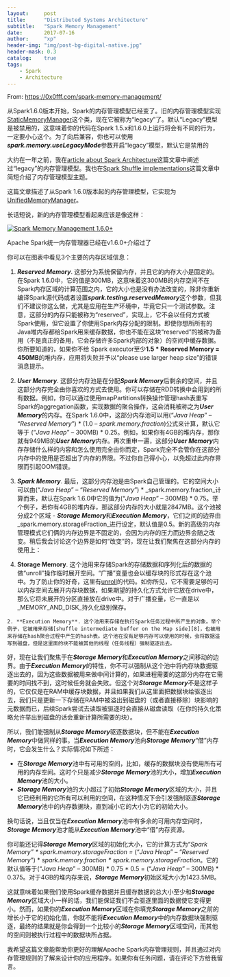 ```yaml
---
layout:     post
title:      "Distributed Systems Architecture"
subtitle:   "Spark Memory Management"
date:       2017-07-16
author:     "xp"
header-img: "img/post-bg-digital-native.jpg"
header-mask: 0.3
catalog:    true
tags:
    - Spark
    - Architecture
---
```


From: <https://0x0fff.com/spark-memory-management/>

从Spark1.6.0版本开始，Spark的内存管理模型已经变了。旧的内存管理模型实现[StaticMemoryManager][1]这个类，现在它被称为“legacy”了。默认“Legacy”模型是被禁用的，这意味着你的代码在Spark 1.5.x和1.6.0上运行将会有不同的行为，一定要小心这个。为了向后兼容，你也可以使用***spark.memory.useLegacyMode***参数开启“legacy”模型，默认它是禁用的

   [1]: https://github.com/apache/spark/blob/branch-1.6/core/src/main/scala/org/apache/spark/memory/StaticMemoryManager.scala

大约在一年之前，我在[article about Spark Architecture][2]这篇文章中阐述过“legacy”的内存管理模型。我也在[Spark Shuffle implementations][3]这篇文章中简短介绍了内存管理模型主题。

   [2]: https://0x0fff.com/spark-architecture/
   [3]: https://0x0fff.com/spark-architecture-shuffle/

这篇文章描述了从Spark 1.6.0版本起的内存管理模型，它实现为[UnifiedMemoryManager][4]。

   [4]: https://github.com/apache/spark/blob/branch-1.6/core/src/main/scala/org/apache/spark/memory/UnifiedMemoryManager.scala

长话短说，新的内存管理模型看起来应该是像这样：

[![Spark Memory Management 1.6.0+][5]][6]

   [5]: https://0x0fff.com/wp-content/uploads/2016/01/Spark-Memory-Management-1.6.0-974x1024.png
   [6]: https://0x0fff.com/wp-content/uploads/2016/01/Spark-Memory-Management-1.6.0.png

Apache Spark统一内存管理器已经在v1.6.0+介绍过了

你可以在图表中看见3个主要的内存区域信息：

  1. **_Reserved Memory_**. 这部分为系统保留内存，并且它的内存大小是固定的。在Spark 1.6.0中，它的值是300MB，这意味着这300MB的内存空间不在Spark内存区域的计算范围之内，它的大小也是没有办法改变的，除非你重新编译Spark源代码或者设置***spark.testing.reservedMemory***这个参数，但我们不建议你这么做，尤其是应用在生产环境中，毕竟它只一个测试参数。注意，这部分的内存只能被称为“reserved”，实现上，它不会以任何方式被Spark使用，但它设置了你使用Spark内存分配的限制。即使你想所所有的Java堆内存都给Spark用来缓存数据，你也不能在这块“reserved”的被称为备用（不是真正的备用，它会存储许多Spark内部的对象）的空间中缓存数据。你所要知道的，如果你不给
Spark executor至少**1.5 * Reserved Memory = 450MB**的堆内存，应用将失败并予以“please use larger heap size”的错误消息提示。
  2. *****User Memory*****. 这部分内存池是在分配***Spark Memory***后剩余的空间，并且这部分内存完全由你喜欢的方式去使用。你可以存储在RDD转换中会用到的所有数据。例如，你可以通过使用mapPartitions转换操作管理hash表重写Spark的aggregation函数，实现数据的聚合操作，这会消耗被称之为***User Memory***的内存。在Spark 1.6.0中，这部分内存池可以用(“_Java Heap_” – “_Reserved Memory_”) * (1.0 – _spark.memory.fraction_)公式来计算，默认它等于 (“_Java Heap_” – 300MB) * 0.25。例如，如果你有4GB的堆内存，那你就有949MB的***User Memory***内存。再次重申一遍，这部分***User Memory***内存存储什么样的内容和怎么使用完全由你而定，Spark完全不会管你在这部分内存中的使用是否超出了内存的界限。不过你自己得小心，以免超过此内存界限而引起OOM错误。
  3. *****Spark Memory*****. 最后，这部分内存池是由Spark自己管理的。它的空间大小可以由(“_Java Heap_” – “_Reserved Memory_”) * _spark.memory.fraction_计算而来，默认在Spark 1.6.0中它的值为(“_Java Heap_” – 300MB) * 0.75。举个例子，若你有4GB的堆内存，那这部分内存的大小就是2847MB。这个池被分成2个区域 - ***Storage Memory***和***Execution Memory***，它们之间的边界由_spark.memory.storageFraction_进行设定，默认值是0.5。新的高级的内存管理模式它们俩的内存边界是不固定的，会因为内存的压力而边界会随之改变。稍后我会讨论这个边界是如何“改变”的，现在让我们聚焦在这部分内存的使用上：

   1. **Storage Memory**. 这个池用来存储Spark的存储数据和序列化后的数据的做“unroll”操作临时展开空间。“广播”变量也会以缓存块的形式存在这个池中。为了防止你的好奇，这里有[unroll][7]的代码。如你所见，它不需要足够的可以内存空间去展开内存块数据，如果期望的持久化方式允许它放在drive中，那么它将未展开的分区直接放在drive中。对于广播变量，它一直是以_MEMORY_AND_DISK_持久化级别保存。
    
    2. **Execution Memory**. 这个池用来存储在执行Spark任务过程中所产生的对象。举个例子，它被用来存储[shuffle intermediate buffer on the Map side][8]，也被用来存储在hash聚合过程中产生的hash表。这个池在没有足够内存可以使用的时候，会将数据溢写到磁盘，但是这里面的块不能被其他的线程（任务线程）强制驱逐出去。

   [7]: https://github.com/apache/spark/blob/branch-1.6/core/src/main/scala/org/apache/spark/storage/MemoryStore.scala#L249
   [8]: https://0x0fff.com/spark-architecture-shuffle/

好，现在让我们聚焦于在***Storage Memory***和***Execution Memory***之间移动的边界。由于***Execution Memory***的特性，你不可以强制从这个池中将内存块数据驱逐出去的，因为这些数据被用来做中间计算的，如果进程需要的这部分内存在它需要的时间找不到，这时候任务就会失败。但这个对***Storage Memory***不是这样子的，它仅仅是在RAM中缓存块数据，并且如果我们从这里面把数据块给驱逐出去，我们只是更新一下存储在RAM中被溢出到磁盘的（或者直接移除）块影响的元数据而已，后续Spark尝试去读取被驱逐时会直接从磁盘读取（在你的持久化策略允许举出到磁盘的话会重新计算所需要的块）。

所以，我们能强制从***Storage Memory***驱逐数据块，但不能在***Execution Memory***中做同样的事。当***Execution Memory***池向***Storage Memory***“借”内存时，它会发生什么？实际情况如下所述：

  * 在***Storage Memory***池中有可用的空间，比如，缓存的数据块没有使用所有可用的内存空间。这时个只是减少***Storage Memory***池的大小，增加***Execution Memory***池的大小。
  * ***Storage Memory***池的大小超过了初始***Storage Memory***区域的大小，并且它已经利用的它所有可以利用的空间，在这种情况下会引发强制驱逐***Storage Memory***池中的内存数据块，直到减小它的大小为它的初始大小。

换句话说，当且仅当在***Execution Memory***池中有多余的可用内存空间时，***Storage Memory***池才能从***Execution Memory***池中“借”内存资源。

你可能还记得***Storage Memory***区域的初始化大小，它的计算方式为“_Spark Memory” * spark.memory.storageFraction =_ (“_Java Heap_” – “_Reserved Memory_”) * _spark.memory.fraction * spark.memory.storageFraction_。它的默认值等于(“_Java Heap_” – 300MB) * 0.75 * 0.5 = (“_Java Heap_” – 300MB) * 0.375。对于4GB的堆内存来说，***Storage Memory***初始区域大小为1423.5MB。

这就意味着如果我们使用Spark缓存数据并且缓存数据的总大小至少和***Storage Memory***区域大小一样的话，我们能保证我们不会驱逐里面的数据使它变得更小。然而，如果你的***Execution Memory***区域在你填充***Storage Memory***之前的增长小于它的初始化值，你就不能将***Execution Memory***中的内存数据块强制驱逐，最终的结果就是你会得到一个比较小的***Storage Memory***区域空间，而其他的空间则被执行过程中的数据块所占据。

我希望这篇文章能帮助你更好的理解Apache Spark内存管理规则，并且通过对内存管理规则的了解来设计你的应用程序。如果你有任务问题，请在评论下方给我留言。